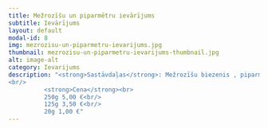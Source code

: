 ```yaml
---
title: Mežrozīšu un piparmētru ievārījums
subtitle: Ievārījums
layout: default
modal-id: 8
img: mezrozisu-un-piparmetru-ievarijums.jpg
thumbnail: mezrozisu-un-piparmetru-ievarijums-thumbnail.jpg
alt: image-alt
category: Ievarijums
description: "<strong>Sastāvdaļas</strong>: Mežrozīšu biezenis , piparmētras, cukurs, laima sula, laima miziņas.<br/>
<br/>
          <strong>Cena</strong><br>
          250g 5,00 €<br/>
          125g 3,50 €<br/>
          20g 1,00 €"
---
```

